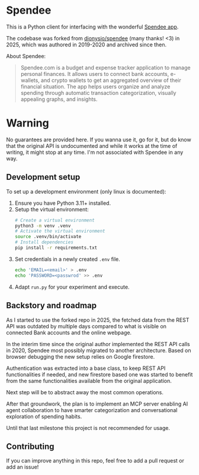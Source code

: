 # Spendee

This is a Python client for interfacing with the wonderful [Spendee app](https://www.spendee.com/).

The codebase was forked from [dionysio/spendee](https://github.com/dionysio/spendee) (many thanks! <3) in 2025, which was authored in 2019-2020 and archived since then.

About Spendee:
> Spendee.com is a budget and expense tracker application to manage personal finances. It allows users to connect bank accounts, e-wallets, and crypto wallets to get an aggregated overview of their financial situation. The app helps users organize and analyze spending through automatic transaction categorization, visually appealing graphs, and insights.

# Warning

No guarantees are provided here. If you wanna use it, go for it, but do know that the original API is undocumented and while it works at the time of writing, it might stop at any time. I'm not associated with Spendee in any way.

## Development setup

To set up a development environment (only linux is documented):

1. Ensure you have Python 3.11+ installed.
2. Setup the virtual environment:
    ```bash
    # Create a virtual environment
    python3 -m venv .venv
    # Activate the virtual environment
    source .venv/bin/activate
    # Install dependencies
    pip install -r requirements.txt
    ```
3. Set credentials in a newly created `.env` file.
   ```bash
   echo 'EMAIL=<email>' > .env
   echo 'PASSWORD=<passwrod' >> .env
   ```
4. Adapt `run.py` for your experiment and execute.

## Backstory and roadmap

As I started to use the forked repo in 2025, the fetched data from the REST API was outdated by multiple days compared to what is visible on connected Bank accounts and the online webpage.

In the interim time since the original author implemented the REST API calls in 2020, Spendee most possibly migrated to another architecture. Based on browser debugging the new setup relies on Google firestore.

Authentication was extracted into a base class, to keep REST API functionalities if needed, and new firestore based one was started to benefit from the same functionalities available from the original application.

Next step will be to abstract away the most common operations.

After that groundwork, the plan is to implement an MCP server enabling AI agent collaboration to have smarter categorization and conversational exploration of spending habits.

Until that last milestone this project is not recommended for usage.

## Contributing

If you can improve anything in this repo, feel free to add a pull request or add an issue!
